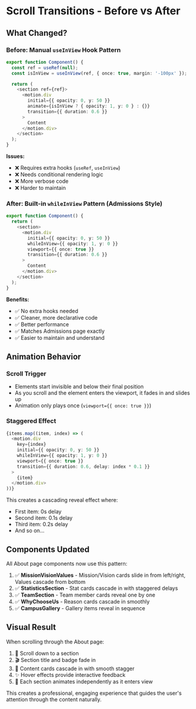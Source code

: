 # Scroll Transitions - Before vs After

## What Changed?

### Before: Manual `useInView` Hook Pattern
```typescript
export function Component() {
  const ref = useRef(null);
  const isInView = useInView(ref, { once: true, margin: '-100px' });

  return (
    <section ref={ref}>
      <motion.div
        initial={{ opacity: 0, y: 50 }}
        animate={isInView ? { opacity: 1, y: 0 } : {}}
        transition={{ duration: 0.6 }}
      >
        Content
      </motion.div>
    </section>
  );
}
```

**Issues:**
- ❌ Requires extra hooks (`useRef`, `useInView`)
- ❌ Needs conditional rendering logic
- ❌ More verbose code
- ❌ Harder to maintain

### After: Built-in `whileInView` Pattern (Admissions Style)
```typescript
export function Component() {
  return (
    <section>
      <motion.div
        initial={{ opacity: 0, y: 50 }}
        whileInView={{ opacity: 1, y: 0 }}
        viewport={{ once: true }}
        transition={{ duration: 0.6 }}
      >
        Content
      </motion.div>
    </section>
  );
}
```

**Benefits:**
- ✅ No extra hooks needed
- ✅ Cleaner, more declarative code
- ✅ Better performance
- ✅ Matches Admissions page exactly
- ✅ Easier to maintain and understand

## Animation Behavior

### Scroll Trigger
- Elements start invisible and below their final position
- As you scroll and the element enters the viewport, it fades in and slides up
- Animation only plays once (`viewport={{ once: true }}`)

### Staggered Effect
```typescript
{items.map((item, index) => (
  <motion.div
    key={index}
    initial={{ opacity: 0, y: 50 }}
    whileInView={{ opacity: 1, y: 0 }}
    viewport={{ once: true }}
    transition={{ duration: 0.6, delay: index * 0.1 }}
  >
    {item}
  </motion.div>
))}
```

This creates a cascading reveal effect where:
- First item: 0s delay
- Second item: 0.1s delay
- Third item: 0.2s delay
- And so on...

## Components Updated

All About page components now use this pattern:

1. ✅ **MissionVisionValues** - Mission/Vision cards slide in from left/right, Values cascade from bottom
2. ✅ **StatisticsSection** - Stat cards cascade in with staggered delays
3. ✅ **TeamSection** - Team member cards reveal one by one
4. ✅ **WhyChooseUs** - Reason cards cascade in smoothly
5. ✅ **CampusGallery** - Gallery items reveal in sequence

## Visual Result

When scrolling through the About page:
1. 📜 Scroll down to a section
2. 🎬 Section title and badge fade in
3. 🌊 Content cards cascade in with smooth stagger
4. ✨ Hover effects provide interactive feedback
5. 🎯 Each section animates independently as it enters view

This creates a professional, engaging experience that guides the user's attention through the content naturally.

